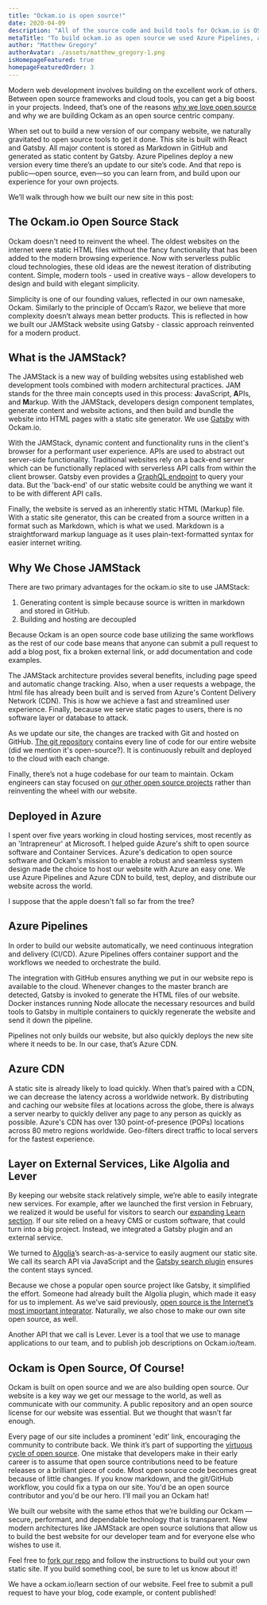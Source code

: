 ```yaml
---
title: "Ockam.io is open source!"
date: 2020-04-09
description: "All of the source code and build tools for Ockam.io is OSS. This is how we built it..."
metaTitle: "To build ockam.io as open source we used Azure Pipelines, a CDN, JAMstack, GitHub and a bunch of other awesome tools. This is how we did it."
author: "Matthew Gregory"
authorAvatar: ./assets/matthew_gregory-1.png
isHomepageFeatured: true
homepageFeaturedOrder: 3
---
```


Modern web development involves building on the excellent work of others. Between open source frameworks and cloud tools, you can get a big boost in your projects. Indeed, that’s one of the reasons [why we love open source](https://www.ockam.io/learn/blog/why_we_love_open_source) and why we are building Ockam as an open source centric company.

When set out to build a new version of our company website, we naturally gravitated to open source tools to get it done. This site is built with React and Gatsby. All major content is stored as Markdown in GitHub and generated as static content by Gatsby. Azure Pipelines deploy a new version every time there’s an update to our site’s code. And that repo is public—open source, even—so you can learn from, and build upon our experience for your own projects.

We’ll walk through how we built our new site in this post:

## The Ockam.io Open Source Stack
Ockam doesn't need to reinvent the wheel. The oldest websites on the internet were static HTML files without the fancy functionality that has been added to the modern browsing experience. Now with serverless public cloud technologies, these old ideas are the newest iteration of distributing content. Simple, modern tools - used in creative ways - allow developers to design and build with elegant simplicity.

Simplicity is one of our founding values, reflected in our own namesake, Ockam. Similarly to the principle of Occam’s Razor, we believe that more complexity doesn’t always mean better products. This is reflected in how we built our JAMStack website using Gatsby - classic approach reinvented for a modern product.

## What is the JAMStack?
The JAMStack is a new way of building websites using established web development tools combined with modern architectural practices. JAM stands for the three main concepts used in this process: **J**avaScript, **A**PIs, and **M**arkup. With the JAMStack, developers design component templates, generate content and website actions, and then build and bundle the website into HTML pages with a static site generator. We use [Gatsby](https://www.gatsbyjs.org) with Ockam.io.

With the JAMStack, dynamic content and functionality runs in the client's browser for a performant user experience. APIs are used to abstract out server-side functionality. Traditional websites rely on a back-end server which can be functionally replaced with serverless API calls from within the client browser. Gatsby even provides a [GraphQL endpoint](https://www.gatsbyjs.org/tutorial/part-five/#introducing-graphiql) to query your data. But the 'back-end' of our static website could be anything we want it to be with different API calls.

Finally, the website is served as an inherently static HTML (Markup) file. With a static site generator, this can be created from a source written in a format such as Markdown, which is what we used. Markdown is a straightforward markup language as it uses plain-text-formatted syntax for easier internet writing.

## Why We Chose JAMStack
There are two primary advantages for the ockam.io site to use JAMStack:

1. Generating content is simple because source is written in markdown and stored in GitHub.
2. Building and hosting are decoupled

Because Ockam is an open source code base utilizing the same workflows as the rest of our code base means that anyone can submit a pull request to add a blog post, fix a broken external link, or add documentation and code examples.

The JAMStack architecture provides several benefits, including page speed and automatic change tracking. Also, when a user requests a webpage, the html file has already been built and is served from Azure's Content Delivery Network (CDN). This is how we achieve a fast and streamlined user experience. Finally, because we serve static pages to users, there is no software layer or database to attack.

As we update our site, the changes are tracked with Git and hosted on GitHub. [The git repository](https://github.com/ockam-network/website) contains every line of code for our entire website (did we mention it's open-source?). It is continuously rebuilt and deployed to the cloud with each change.

Finally, there’s not a huge codebase for our team to maintain. Ockam engineers can stay focused on [our other open source projects](https://github.com/ockam-network) rather than reinventing the wheel with our website.

## Deployed in Azure
I spent over five years working in cloud hosting services, most recently as an 'Intrapreneur' at Microsoft. I helped guide Azure's shift to open source software and Container Services. Azure's dedication to open source software and Ockam's mission to enable a robust and seamless system design made the choice to host our website with Azure an easy one. We use Azure Pipelines and Azure CDN to build, test, deploy, and distribute our website across the world.

I suppose that the apple doesn't fall so far from the tree?

## Azure Pipelines
In order to build our website automatically, we need continuous integration and delivery (CI/CD). Azure Pipelines offers container support and the workflows we needed to orchestrate the build.

The integration with GitHub ensures anything we put in our website repo is available to the cloud. Whenever changes to the master branch are detected, Gatsby is invoked to generate the HTML files of our website. Docker instances running Node allocate the necessary resources and build tools to Gatsby in multiple containers to quickly regenerate the website and send it down the pipeline.

Pipelines not only builds our website, but also quickly deploys the new site where it needs to be. In our case, that’s Azure CDN.

## Azure CDN
A static site is already likely to load quickly. When that’s paired with a CDN, we can decrease the latency across a worldwide network. By distributing and caching our website files at locations across the globe, there is always a server nearby to quickly deliver any page to any person as quickly as possible. Azure's CDN has over 130 point-of-presence (POPs) locations across 80 metro regions worldwide. Geo-filters direct traffic to local servers for the fastest experience.

## Layer on External Services, Like Algolia and Lever
By keeping our website stack relatively simple, we’re able to easily integrate new services. For example, after we launched the first version in February, we realized it would be useful for visitors to search our [expanding Learn section](https://www.ockam.io/learn). If our site relied on a heavy CMS or custom software, that could turn into a big project. Instead, we integrated a Gatsby plugin and an external service.

We turned to [Algolia](https://www.algolia.com/)’s search-as-a-service to easily augment our static site. We call its search API via JavaScript and the [Gatsby search plugin](https://www.gatsbyjs.org/docs/adding-search-with-algolia/) ensures the content stays synced.

Because we chose a popular open source project like Gatsby, it simplified the effort. Someone had already built the Algolia plugin, which made it easy for us to implement. As we’ve said previously, [open source is the Internet’s most important integrator](https://www.ockam.io/learn/blog/open_source_as_an_integrator/). Naturally, we also chose to make our own site open source, as well.

Another API that we call is Lever. Lever is a tool that we use to manage applications to our team, and to publish job descriptions on Ockam.io/team.

## Ockam is Open Source, Of Course!
Ockam is built on open source and we are also building open source. Our website is a key way we get our message to the world, as well as communicate with our community. A public repository and an open source license for our website was essential. But we thought that wasn’t far enough.

Every page of our site includes a prominent 'edit' link, encouraging the community to contribute back. We think it’s part of supporting the [virtuous cycle of open source](https://www.ockam.io/learn/blog/why_we_love_open_source/). One mistake that developers make in their early career is to assume that open source contributions need to be feature releases or a brilliant piece of code. Most open source code becomes great because of little changes. If you know markdown, and the git/GitHub workflow, you could fix a typa on our site. You'd be an open source contributor and you'd be our hero. I'll mail you an Ockam hat!

We built our website with the same ethos that we’re building our Ockam — secure, performant, and dependable technology that is transparent. New modern architectures like JAMStack are open source solutions that allow us to build the best website for our developer team and for everyone else who wishes to use it.

Feel free to [fork our repo](https://github.com/ockam-network/website) and follow the instructions to build out your own static site. If you build something cool, be sure to let us know about it!

We have a ockam.io/learn section of our website. Feel free to submit a pull request to have your blog, code example, or content published!
